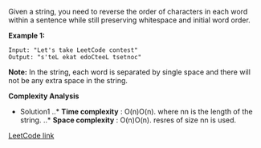 Given a string, you need to reverse the order of characters in each word within a sentence while still preserving whitespace and initial word order.

**Example 1:**
```
Input: "Let's take LeetCode contest"
Output: "s'teL ekat edoCteeL tsetnoc"
```
**Note:** In the string, each word is separated by single space and there will not be any extra space in the string.

**Complexity Analysis**
* Solution1
..* **Time complexity** : O(n)O(n). where nn is the length of the string.
..* **Space complexity** : O(n)O(n). resres of size nn is used.

[LeetCode link](https://leetcode.com/problems/reverse-words-in-a-string-iii/description/)
